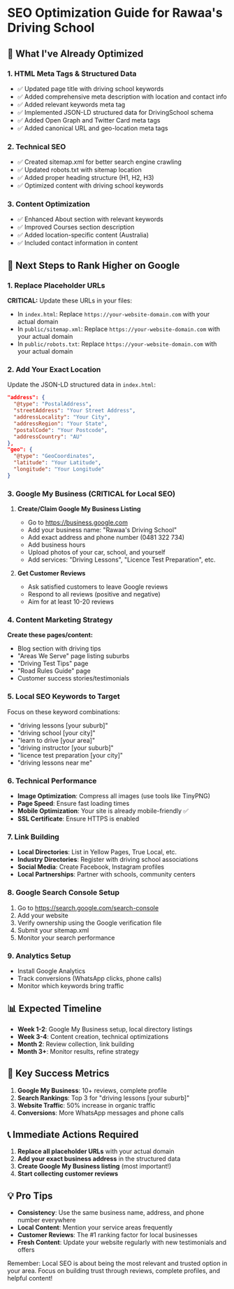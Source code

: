 # SEO Optimization Guide for Rawaa's Driving School

## 🎯 What I've Already Optimized

### 1. HTML Meta Tags & Structured Data
- ✅ Updated page title with driving school keywords
- ✅ Added comprehensive meta description with location and contact info
- ✅ Added relevant keywords meta tag
- ✅ Implemented JSON-LD structured data for DrivingSchool schema
- ✅ Added Open Graph and Twitter Card meta tags
- ✅ Added canonical URL and geo-location meta tags

### 2. Technical SEO
- ✅ Created sitemap.xml for better search engine crawling
- ✅ Updated robots.txt with sitemap location
- ✅ Added proper heading structure (H1, H2, H3)
- ✅ Optimized content with driving school keywords

### 3. Content Optimization
- ✅ Enhanced About section with relevant keywords
- ✅ Improved Courses section description
- ✅ Added location-specific content (Australia)
- ✅ Included contact information in content

## 🚀 Next Steps to Rank Higher on Google

### 1. Replace Placeholder URLs
**CRITICAL:** Update these URLs in your files:
- In `index.html`: Replace `https://your-website-domain.com` with your actual domain
- In `public/sitemap.xml`: Replace `https://your-website-domain.com` with your actual domain
- In `public/robots.txt`: Replace `https://your-website-domain.com` with your actual domain

### 2. Add Your Exact Location
Update the JSON-LD structured data in `index.html`:
```json
"address": {
  "@type": "PostalAddress",
  "streetAddress": "Your Street Address",
  "addressLocality": "Your City",
  "addressRegion": "Your State",
  "postalCode": "Your Postcode",
  "addressCountry": "AU"
},
"geo": {
  "@type": "GeoCoordinates",
  "latitude": "Your Latitude",
  "longitude": "Your Longitude"
}
```

### 3. Google My Business (CRITICAL for Local SEO)
1. **Create/Claim Google My Business Listing**
   - Go to https://business.google.com
   - Add your business name: "Rawaa's Driving School"
   - Add exact address and phone number (0481 322 734)
   - Add business hours
   - Upload photos of your car, school, and yourself
   - Add services: "Driving Lessons", "Licence Test Preparation", etc.

2. **Get Customer Reviews**
   - Ask satisfied customers to leave Google reviews
   - Respond to all reviews (positive and negative)
   - Aim for at least 10-20 reviews

### 4. Content Marketing Strategy
**Create these pages/content:**
- Blog section with driving tips
- "Areas We Serve" page listing suburbs
- "Driving Test Tips" page
- "Road Rules Guide" page
- Customer success stories/testimonials

### 5. Local SEO Keywords to Target
Focus on these keyword combinations:
- "driving lessons [your suburb]"
- "driving school [your city]"
- "learn to drive [your area]"
- "driving instructor [your suburb]"
- "licence test preparation [your city]"
- "driving lessons near me"

### 6. Technical Performance
- **Image Optimization**: Compress all images (use tools like TinyPNG)
- **Page Speed**: Ensure fast loading times
- **Mobile Optimization**: Your site is already mobile-friendly ✅
- **SSL Certificate**: Ensure HTTPS is enabled

### 7. Link Building
- **Local Directories**: List in Yellow Pages, True Local, etc.
- **Industry Directories**: Register with driving school associations
- **Social Media**: Create Facebook, Instagram profiles
- **Local Partnerships**: Partner with schools, community centers

### 8. Google Search Console Setup
1. Go to https://search.google.com/search-console
2. Add your website
3. Verify ownership using the Google verification file
4. Submit your sitemap.xml
5. Monitor your search performance

### 9. Analytics Setup
- Install Google Analytics
- Track conversions (WhatsApp clicks, phone calls)
- Monitor which keywords bring traffic

## 📊 Expected Timeline

- **Week 1-2**: Google My Business setup, local directory listings
- **Week 3-4**: Content creation, technical optimizations
- **Month 2**: Review collection, link building
- **Month 3+**: Monitor results, refine strategy

## 🎯 Key Success Metrics

1. **Google My Business**: 10+ reviews, complete profile
2. **Search Rankings**: Top 3 for "driving lessons [your suburb]"
3. **Website Traffic**: 50% increase in organic traffic
4. **Conversions**: More WhatsApp messages and phone calls

## 📞 Immediate Actions Required

1. **Replace all placeholder URLs** with your actual domain
2. **Add your exact business address** in the structured data
3. **Create Google My Business listing** (most important!)
4. **Start collecting customer reviews**

## 💡 Pro Tips

- **Consistency**: Use the same business name, address, and phone number everywhere
- **Local Content**: Mention your service areas frequently
- **Customer Reviews**: The #1 ranking factor for local businesses
- **Fresh Content**: Update your website regularly with new testimonials and offers

Remember: Local SEO is about being the most relevant and trusted option in your area. Focus on building trust through reviews, complete profiles, and helpful content!

